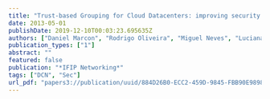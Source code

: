 ```yaml
---
title: "Trust-based Grouping for Cloud Datacenters: improving security in shared infrastructures"
date: 2013-05-01
publishDate: 2019-12-10T00:03:23.695635Z
authors: ["Daniel Marcon", "Rodrigo Oliveira", "Miguel Neves", "Luciana S Buriol", "Luciano P Gaspary", "Marinho Barcellos"]
publication_types: ["1"]
abstract: ""
featured: false
publication: "*IFIP Networking*"
tags: ["DCN", "Sec"]
url_pdf: "papers3://publication/uuid/884D26B0-ECC2-459D-9845-FBB90E9898CB"
---
```


